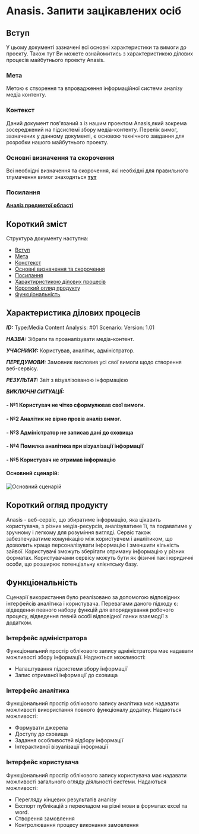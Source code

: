 # Anasis. Запити зацікавлених осіб

## Вступ

У цьому документі зазначені всі основні характеристики та вимоги до проекту. Також тут Ви можете ознайомитись з характеристикою ділових процесів майбутнього проекту Anasis.


### Мета 

Метою є створення та впровадження інформаційної системи аналізу медіа контенту.


### Контекст

Даний документ пов'язаний з із нашим проектом Anasis,який зокрема зосереджений на підсистемі збору медіа-контенту. Перелік вимог, зазначених у данному документі, є основою технічного завдання для розробки нашого майбутнього проекту. 


### Основні визначення та скорочення

Всі необхідні визначення та скорочення, які необхідні для правильного тлумачення вимог знаходяться **[тут](https://github.com/naz-olegovich/media_content_analysis_system/blob/master/docs/requirements/state-of-the-art.md#%D0%9E%D1%81%D0%BD%D0%BE%D0%B2%D0%BD%D1%96-%D0%B2%D0%B8%D0%B7%D0%BD%D0%B0%D1%87%D0%B5%D0%BD%D0%BD%D1%8F)**


### Посилання

**[Аналіз предметої області](https://github.com/naz-olegovich/media_content_analysis_system/blob/master/docs/requirements/state-of-the-art.md)**


## Короткий зміст

Структура документу наступна:
- [Вступ](#Вступ)
- [Мета](#Мета)
- [Констекст](#Констекст)
- [Основні визначення та скорочення](#Основні-визначення-та-скорочення)
- [Посилання](#Посилання)
- [Характиристикою ділових процесів](#Характеристика-ділових-процесів)
- [Короткий огляд продукту](#Короткий-огляд-продукту)
- [Функціональність](#Функціональність) 


## Характеристика ділових процесів


   
***ID:*** Type:Media Content Analysis: #01 Scenario: Version: 1.01
    
***НАЗВА:*** Зібрати та проаналізувати медіа-контент.
    
***УЧАСНИКИ:*** Користував, аналітик, адміністратор.

***ПЕРЕДУМОВИ:*** Замовник висловив усі свої вимоги щодо створення веб-сервісу.

***РЕЗУЛЬТАТ:*** Звіт з візуалізованою інформацією

***ВИКЛЮЧНІ СИТУАЦІЇ:***
#### - №1 Користувач не чітко сформулював свої вимоги.
#### - №2 Аналітик не вірно провів аналіз вимог.
#### - №3 Адміністратор не записав дані до сховища
#### - №4 Помилка аналітика при візуалізації інформації
#### - №5 Користувач не отримав інформацію

#### Основний сценарій:
![Основний сценарій](http://www.plantuml.com/plantuml/proxy?cache=no&src=https://raw.githubusercontent.com/naz-olegovich/media_content_analysis_system/master/src/uml/main_scene.plum)

## Короткий огляд продукту

Anasis - веб-сервіс, що збиратиме інформацію, яка цікавить користувача, з різних медіа-ресурсів, аналізуватиме її, та подаватиме у зручному і легкому для розуміння вигляді. Сервіс також забезпечуватиме комунікацію між користувчем і аналітиком, що дозволить краще персоналізувати інформацію і зменшити кількість зайвої. Користувачі зможуть зберігати отриману інформацію у різних форматах. Користувачами сервісу можуть бути як фізичні так і юридичні особи, що розширює потенціальну клієнтську базу. 


## Функціональність

Сценарії використання було реалізовано за допомогою відповідних інтерфейсів аналітика і користувача. Перевагами даного підходу є: відведення певного набору функцій для впорядкування робочого процесу, відведення певній особі відповідної ланки взаємодії з додатком.

### Інтерфейс адміністратора
Функціональний простір облікового запису адміністратора має надавати можливості збору інформації. 
Надаються можливості:
- Налаштування підсистеми збору інформації
- Запис отриманої інформації до сховища

### Інтерфейс аналітика
Функціональний простір облікового запису аналітика має надавати можливості використання повного функціоналу додатку.
Надаються можливості:
- Формувати джерела
- Доступу до сховища
- Задання особливостей відбору інформації
- Інтерактивної візуалізації інформації


### Інтерфейс користувача
Функціональний простір облікового запису користувача має надавати можливості загального огляду діяльності системи.
Надаються можливості:
- Перегляду кінцевих результатів аналізу
- Експорт публікацій з перекладом на різні мови в форматах  excel та word.
- Створення замовлення
- Контролювання процесу виконання замовлення


